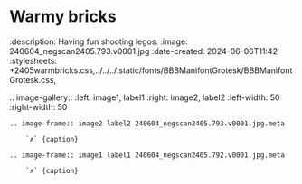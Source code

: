 # Warmy bricks

:description: Having fun shooting legos.
:image: 240604_negscan2405.793.v0001.jpg
:date-created: 2024-06-06T11:42
:stylesheets: +2405warmbricks.css,../../../.static/fonts/BBBManifontGrotesk/BBBManifontGrotesk.css,

.. image-gallery::
    :left: image1, label1
    :right: image2, label2
    :left-width: 50
    :right-width: 50

    .. image-frame:: image2 label2 240604_negscan2405.793.v0001.jpg.meta

        `∧` {caption}

    .. image-frame:: image1 label1 240604_negscan2405.792.v0001.jpg.meta

        `∧` {caption}
